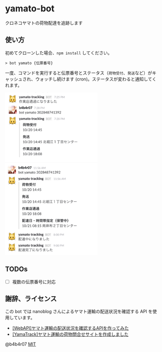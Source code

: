 yamato-bot
===

クロネコヤマトの荷物配達を追跡します

## 使い方

初めてクローンした場合、`npm install` してください。

```
> bot yamato {伝票番号}
```

一度、コマンドを実行すると伝票番号とステータス（`荷物受付`、`発送`など）がキャッシュされ、ウォッチし続けます (cron)。ステータスが変わると通知してくれます。

<img src="./demo1.png" width="300">

<img src="./demo2.png" width="300">

## TODOs

- [ ] 複数の伝票番号に対応

## 謝辞、ライセンス

この bot では nanoblog さんによるヤマト運輸の配送状況を確認する API を使用しています。

- [[WebAPI]ヤマト運輸の配送状況を確認するAPIを作ってみた](http://nanoappli.com/blog/archives/603)
- [[YamaTrack]ヤマト運輸の荷物問合せサイトを作成しました](http://nanoappli.com/blog/archives/787)

@b4b4r07 [MIT](http://b4b4r07.mit-license.org)
